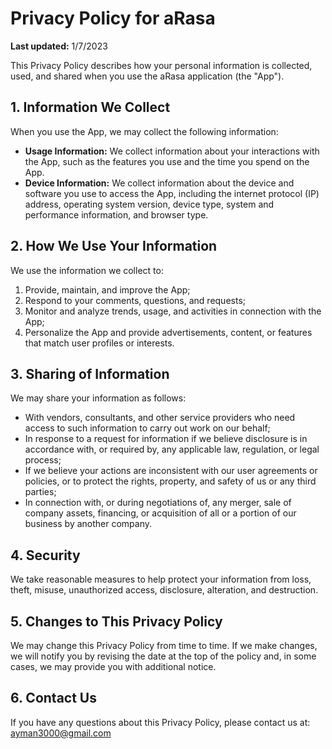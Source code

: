 # Privacy Policy for aRasa

**Last updated:** 1/7/2023

This Privacy Policy describes how your personal information is collected, used, and shared when you use the aRasa application (the "App").

## 1. Information We Collect

When you use the App, we may collect the following information:

- **Usage Information:** We collect information about your interactions with the App, such as the features you use and the time you spend on the App.
- **Device Information:** We collect information about the device and software you use to access the App, including the internet protocol (IP) address, operating system version, device type, system and performance information, and browser type.

## 2. How We Use Your Information

We use the information we collect to:

1. Provide, maintain, and improve the App;
2. Respond to your comments, questions, and requests;
3. Monitor and analyze trends, usage, and activities in connection with the App;
4. Personalize the App and provide advertisements, content, or features that match user profiles or interests.

## 3. Sharing of Information

We may share your information as follows:

- With vendors, consultants, and other service providers who need access to such information to carry out work on our behalf;
- In response to a request for information if we believe disclosure is in accordance with, or required by, any applicable law, regulation, or legal process;
- If we believe your actions are inconsistent with our user agreements or policies, or to protect the rights, property, and safety of us or any third parties;
- In connection with, or during negotiations of, any merger, sale of company assets, financing, or acquisition of all or a portion of our business by another company.

## 4. Security

We take reasonable measures to help protect your information from loss, theft, misuse, unauthorized access, disclosure, alteration, and destruction.

## 5. Changes to This Privacy Policy

We may change this Privacy Policy from time to time. If we make changes, we will notify you by revising the date at the top of the policy and, in some cases, we may provide you with additional notice.

## 6. Contact Us

If you have any questions about this Privacy Policy, please contact us at: ayman3000@gmail.com
